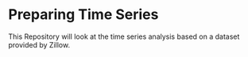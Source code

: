 # Preparing Time Series
 This Repository will look at the time series analysis based on a dataset provided by Zillow.
